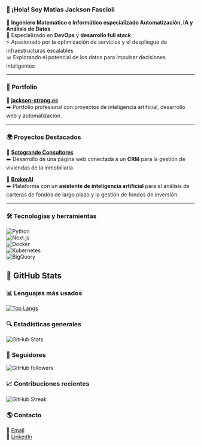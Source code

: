 ### 👋 ¡Hola! Soy Matias Jackson Fascioli  

🚀 **Ingeniero Matemático e Informático especializado Automatización, IA y Análisis de Datos**  
🔧 Especializado en **DevOps** y **desarrollo full stack**  
⚡ Apasionado por la optimización de servicios y el despliegue de infraestructuras escalables  
📊 Explorando el potencial de los datos para impulsar decisiones inteligentes  

---

### 🧠 Portfolio

🔗 [**jackson-strong.es**](https://jackson-strong.es)  
➡️ Portfolio profesional con proyectos de inteligencia artificial, desarrollo web y automatización.

---

### 🌍 Proyectos Destacados  

🔹 [**Sotogrande Consultores**](http://sotograndeconsultores.com)  
➡️ Desarrollo de una página web conectada a un **CRM** para la gestión de viviendas de la inmobiliaria.  

🔹 [**BrokerAI**](https://brokerai.es)  
➡️ Plataforma con un **asistente de inteligencia artificial** para el análisis de carteras de fondos de largo plazo y la gestión de fondos de inversión.  


---

### 🛠️ Tecnologías y herramientas  
![Python](https://img.shields.io/badge/Python-3776AB?style=for-the-badge&logo=python&logoColor=white)  
![Next.js](https://img.shields.io/badge/Next.js-000000?style=for-the-badge&logo=next.js&logoColor=white)  
![Docker](https://img.shields.io/badge/Docker-2496ED?style=for-the-badge&logo=docker&logoColor=white)  
![Kubernetes](https://img.shields.io/badge/Kubernetes-326CE5?style=for-the-badge&logo=kubernetes&logoColor=white)  
![BigQuery](https://img.shields.io/badge/BigQuery-4285F4?style=for-the-badge&logo=google-cloud&logoColor=white)  

## 🚀 **GitHub Stats**  

### 📊 **Lenguajes más usados**  
[![Top Langs](https://github-readme-stats.vercel.app/api/top-langs/?username=MatiasJF&layout=compact&theme=dark)](https://github.com/anuraghazra/github-readme-stats)  

### 🔍 **Estadísticas generales**  
![GitHub Stats](https://github-readme-stats.vercel.app/api?username=MatiasJF&show_icons=true&theme=dark&count_private=true)  

### 👥 **Seguidores**  
![GitHub followers](https://img.shields.io/github/followers/MatiasJF?style=social)  

### 📈 **Contribuciones recientes**  
![GitHub Streak](https://github-readme-streak-stats.herokuapp.com/?user=MatiasJF&theme=dark)  

### 🌎 Contacto  
📧 [Email](mailto:matias.jackson.f@gmail.com)  
💼 [LinkedIn](https://www.linkedin.com/in/matias_jackson_fascioli/)    
